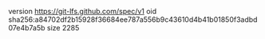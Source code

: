 version https://git-lfs.github.com/spec/v1
oid sha256:a84702df2b15928f36684ee787a556b9c43610d4b41b01850f3adbd07e4b7a5b
size 2285
